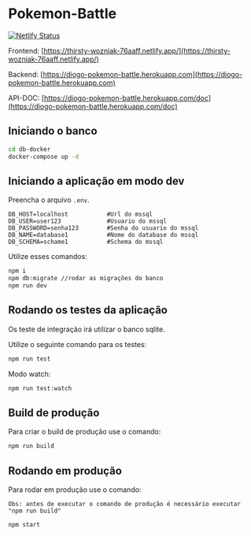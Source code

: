 # Pokemon-Battle

[![Netlify Status](https://api.netlify.com/api/v1/badges/c277eec1-27b7-4524-b61f-f4a7c4ee015e/deploy-status)](https://app.netlify.com/sites/thirsty-wozniak-76aaff/deploys)

Frontend: [https://thirsty-wozniak-76aaff.netlify.app/](https://thirsty-wozniak-76aaff.netlify.app/)

Backend: [https://diogo-pokemon-battle.herokuapp.com](https://diogo-pokemon-battle.herokuapp.com)

API-DOC: [https://diogo-pokemon-battle.herokuapp.com/doc](https://diogo-pokemon-battle.herokuapp.com/doc)


## Iniciando o banco

```bash
cd db-docker
docker-compose up -d 
```

## Iniciando a aplicação em modo dev

Preencha o arquivo `.env`.

```.env
DB_HOST=localhost           #Url do mssql
DB_USER=user123             #Usuario do mssql
DB_PASSWORD=senha123        #Senha do usuario do mssql
DB_NAME=database1           #Nome do database do mssql
DB_SCHEMA=schame1           #Schema do mssql
```
Utilize esses comandos:

```bash
npm i
npm db:migrate //rodar as migrações do banco
npm run dev
```

## Rodando os testes da aplicação

Os teste de integração irá utilizar o banco sqlite.

Utilize o seguinte comando para os testes:
```bash
npm run test
```

Modo watch:
```bash
npm run test:watch
```

## Build de produção
Para criar o build de produção use o comando:
```bash
npm run build
```

## Rodando em produção
Para rodar em produção use o comando:

`Obs: antes de executar o comando de produção é necessário executar "npm run build"`
```bash
npm start
```
